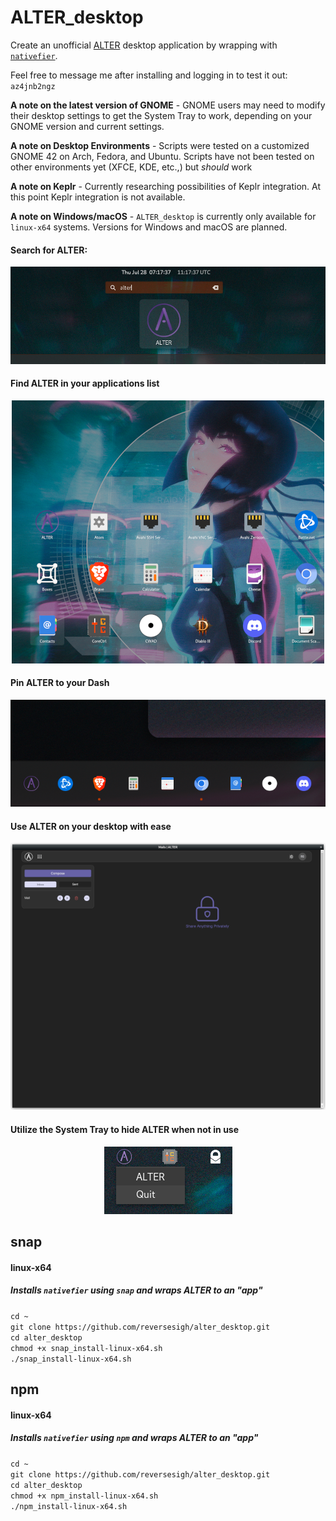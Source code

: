 # ALTER_desktop  
  
Create an unofficial [ALTER](https://altermail.live/) desktop application by wrapping with [`nativefier`](https://github.com/nativefier/nativefier).  
  
Feel free to message me after installing and logging in to test it out: `az4jnb2ngz`  
  
**A note on the latest version of GNOME** - GNOME users may need to modify their desktop settings to get the System Tray to work, depending on your GNOME version and current settings.  

**A note on Desktop Environments** - Scripts were tested on a customized GNOME 42 on Arch, Fedora, and Ubuntu. Scripts have not been tested on other environments yet (XFCE, KDE, etc.,) but *should* work    
  
**A note on Keplr** - Currently researching possibilities of Keplr integration. At this point Keplr integration is not available.  
  
**A note on Windows/macOS** - `ALTER_desktop` is currently only available for `linux-x64` systems. Versions for Windows and macOS are planned.
#### Search for ALTER:  
<p align="center">
<img src="ALTER_shell.png">
</P>  
  
#### Find ALTER in your applications list  
<p align="center">
<img src="ALTER_applist.png">
</P>  
  
#### Pin ALTER to your Dash
<p align="center">
<img src="ALTER_dash.png">
</P>  
  
#### Use ALTER on your desktop with ease
<p align="center">
<img src="ALTER_desktop.png">   
</p>  
  
#### Utilize the System Tray to hide ALTER when not in use
<p align="center">
<img src="ALTER_tray.png">
</P>  
  
## snap  
#### linux-x64  
##### Installs `nativefier` using `snap` and wraps ALTER to an "app"
`cd ~`  
`git clone https://github.com/reversesigh/alter_desktop.git`  
`cd alter_desktop`  
`chmod +x snap_install-linux-x64.sh`  
`./snap_install-linux-x64.sh`  
  
## npm  
#### linux-x64  
##### Installs `nativefier` using `npm` and wraps ALTER to an "app"  
`cd ~`  
`git clone https://github.com/reversesigh/alter_desktop.git`  
`cd alter_desktop`  
`chmod +x npm_install-linux-x64.sh`  
`./npm_install-linux-x64.sh` 
